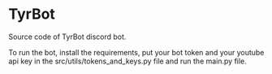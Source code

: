 # TyrBot
Source code of TyrBot discord bot.

To run the bot, install the requirements, put your bot token and your youtube api key in the src/utils/tokens_and_keys.py file and run the main.py file.
